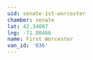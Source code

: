 ```yaml
---
uid: senate-1st-worcester
chamber: senate
lat: 42.34087
lng: -71.80466
name: First Worcester
van_id: '036'
---
```

